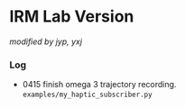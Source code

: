 # IRM Lab Version
*modified by jyp, yxj*


### Log
* 0415 finish omega 3 trajectory recording. `examples/my_haptic_subscriber.py`